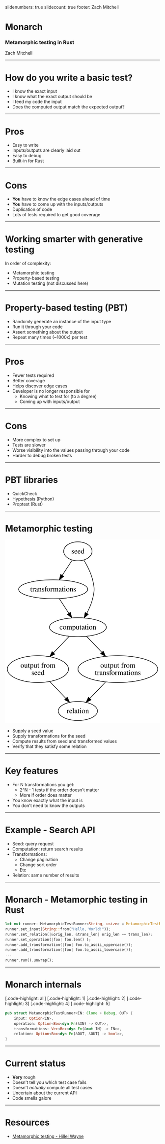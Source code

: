 slidenumbers: true
slidecount: true
footer: Zach Mitchell

# Monarch
### Metamorphic testing in Rust

Zach Mitchell

---

# How do you write a basic test?

* I know the exact input
* I know what the exact output should be
* I feed my code the input
* Does the computed output match the expected output?

---

# Pros

* Easy to write
* Inputs/outputs are clearly laid out
* Easy to debug
* Built-in for Rust

---

# Cons

* **You** have to know the edge cases ahead of time
* **You** have to come up with the inputs/outputs
* Duplication of code
* Lots of tests required to get good coverage

---

# Working smarter with generative testing

In order of complexity:

* Metamorphic testing
* Property-based testing
* Mutation testing (not discussed here)

---

# Property-based testing (PBT)

* Randomly generate an instance of the input type
* Run it through your code
* Assert something about the output
* Repeat many times (\~1000x) per test

---

# Pros

* Fewer tests required
* Better coverage
* Helps discover edge cases
* Developer is no longer responsible for
    * Knowing what to test for (to a degree)
    * Coming up with inputs/output

---

# Cons

* More complex to set up
* Tests are slower
* Worse visibility into the values passing through your code
* Harder to debug broken tests

---

# PBT libraries

* QuickCheck
* Hypothesis (Python) 
* Proptest (Rust)

---

# Metamorphic testing

![right](metamorphic.svg)

* Supply a seed value
* Supply transformations for the seed
* Compute results from seed and transformed values
* Verify that they satisfy some relation

---

# Key features

* For N transformations you get:
    * 2^N - 1 tests if the order doesn't matter
    * More if order does matter
* You know exactly what the input is
* You don't need to know the outputs

---

# Example - Search API

* Seed: query request
* Computation: return search results
* Transformations:
    * Change pagination
    * Change sort order
    * Etc
* Relation: same number of results

---

# Monarch - Metamorphic testing in Rust

```rust
let mut runner: MetamorphicTestRunner<String, usize> = MetamorphicTestRunner::new();
runner.set_input(String::from("Hello, World!"));
runner.set_relation(|&orig_len, &trans_len| orig_len == trans_len);
runner.set_operation(|foo| foo.len() );
runner.add_transformation(|foo| foo.to_ascii_uppercase());
runner.add_transformation(|foo| foo.to_ascii_lowercase());
...
runner.run().unwrap();
```

---

# Monarch internals

[.code-highlight: all]
[.code-highlight: 1]
[.code-highlight: 2]
[.code-highlight: 3]
[.code-highlight: 4]
[.code-highlight: 5]

```rust
pub struct MetamorphicTestRunner<IN: Clone + Debug, OUT> {
    input: Option<IN>,
    operation: Option<Box<dyn Fn(&IN) -> OUT>>,
    transformations: Vec<Box<dyn Fn(&mut IN) -> IN>>,
    relation: Option<Box<dyn Fn(&OUT, &OUT) -> bool>>,
}
```

--- 

# Current status

* **Very** rough
* Doesn't tell you which test case fails
* Doesn't *actually* compute all test cases
* Uncertain about the current API
* Code smells galore

---

# Resources

* [Metamorphic testing - Hillel Wayne](https://www.hillelwayne.com/post/metamorphic-testing/)
